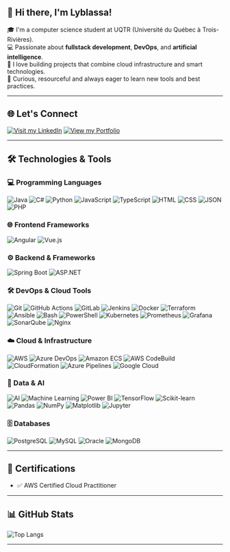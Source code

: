 ## 👋 Hi there, I'm Lyblassa!

🎓 I'm a computer science student at UQTR (Université du Québec à Trois-Rivières).  
💻 Passionate about **fullstack development**, **DevOps**, and **artificial intelligence**.  
🚀 I love building projects that combine cloud infrastructure and smart technologies.  
🧠 Curious, resourceful and always eager to learn new tools and best practices.  


---

## 🌐 Let's Connect

[![Visit my LinkedIn](https://img.shields.io/badge/-LinkedIn-blue?style=flat-square&logo=linkedin)](https://www.linkedin.com/in/lyblassa-tchoutang-24a23a254)
[![View my Portfolio](https://img.shields.io/badge/-Portfolio-black?style=flat-square&logo=internet-explorer)](https://lyblassa-archange.web.app)

---

## 🛠️ Technologies & Tools

### 💻 Programming Languages
![Java](https://img.shields.io/badge/-Java-orange?style=flat-square&logo=java)
![C#](https://img.shields.io/badge/-CSharp-239120?style=flat-square&logo=c-sharp)
![Python](https://img.shields.io/badge/-Python-3776AB?style=flat-square&logo=python)
![JavaScript](https://img.shields.io/badge/-JavaScript-F7DF1E?style=flat-square&logo=javascript)
![TypeScript](https://img.shields.io/badge/-TypeScript-3178C6?style=flat-square&logo=typescript)
![HTML](https://img.shields.io/badge/-HTML5-E34F26?style=flat-square&logo=html5)
![CSS](https://img.shields.io/badge/-CSS3-1572B6?style=flat-square&logo=css3)
![JSON](https://img.shields.io/badge/-JSON-000000?style=flat-square&logo=json)
![PHP](https://img.shields.io/badge/-PHP-777BB4?style=flat-square&logo=php)


### 🌐 Frontend Frameworks
![Angular](https://img.shields.io/badge/-Angular-DD0031?style=flat-square&logo=angular)
![Vue.js](https://img.shields.io/badge/-Vue.js-4FC08D?style=flat-square&logo=vue.js)

### ⚙️ Backend & Frameworks
![Spring Boot](https://img.shields.io/badge/-Spring%20Boot-6DB33F?style=flat-square&logo=spring-boot)
![ASP.NET](https://img.shields.io/badge/-ASP.NET-512BD4?style=flat-square&logo=dotnet)

### 🛠️ DevOps & Cloud Tools
![Git](https://img.shields.io/badge/-Git-F05032?style=flat-square&logo=git)
![GitHub Actions](https://img.shields.io/badge/-GitHub%20Actions-2088FF?style=flat-square&logo=github-actions)
![GitLab](https://img.shields.io/badge/-GitLab-FC6D26?style=flat-square&logo=gitlab)
![Jenkins](https://img.shields.io/badge/-Jenkins-D24939?style=flat-square&logo=jenkins)
![Docker](https://img.shields.io/badge/-Docker-2496ED?style=flat-square&logo=docker)
![Terraform](https://img.shields.io/badge/-Terraform-7B42BC?style=flat-square&logo=terraform)
![Ansible](https://img.shields.io/badge/-Ansible-EE0000?style=flat-square&logo=ansible)
![Bash](https://img.shields.io/badge/-Bash-4EAA25?style=flat-square&logo=gnubash)
![PowerShell](https://img.shields.io/badge/-PowerShell-5391FE?style=flat-square&logo=powershell)
![Kubernetes](https://img.shields.io/badge/-Kubernetes-326CE5?style=flat-square&logo=kubernetes)
![Prometheus](https://img.shields.io/badge/-Prometheus-E6522C?style=flat-square&logo=prometheus)
![Grafana](https://img.shields.io/badge/-Grafana-F46800?style=flat-square&logo=grafana)
![SonarQube](https://img.shields.io/badge/-SonarQube-4E9BCD?style=flat-square&logo=sonarqube)
![Nginx](https://img.shields.io/badge/-Nginx-009639?style=flat-square&logo=nginx)


### ☁️ Cloud & Infrastructure
![AWS](https://img.shields.io/badge/-AWS-232F3E?style=flat-square&logo=amazon-aws)
![Azure DevOps](https://img.shields.io/badge/-Azure%20DevOps-0078D7?style=flat-square&logo=azure-devops)
![Amazon ECS](https://img.shields.io/badge/-ECS-FF9900?style=flat-square&logo=amazon-ecs)
![AWS CodeBuild](https://img.shields.io/badge/-CodeBuild-FF9900?style=flat-square&logo=aws-codebuild)
![CloudFormation](https://img.shields.io/badge/-CloudFormation-FF9900?style=flat-square&logo=aws-cloudformation)
![Azure Pipelines](https://img.shields.io/badge/-Azure%20Pipelines-2560E0?style=flat-square&logo=azure-pipelines)
![Google Cloud](https://img.shields.io/badge/-Google%20Cloud-4285F4?style=flat-square&logo=google-cloud)

### 🧠 Data & AI
![AI](https://img.shields.io/badge/-AI-black?style=flat-square&logo=OpenAI)
![Machine Learning](https://img.shields.io/badge/-Machine%20Learning-blue?style=flat-square&logo=google)
![Power BI](https://img.shields.io/badge/-Power%20BI-F2C811?style=flat-square&logo=power-bi)
![TensorFlow](https://img.shields.io/badge/-TensorFlow-FF6F00?style=flat-square&logo=tensorflow)
![Scikit-learn](https://img.shields.io/badge/-Scikit--learn-F7931E?style=flat-square&logo=scikit-learn)
![Pandas](https://img.shields.io/badge/-Pandas-150458?style=flat-square&logo=pandas)
![NumPy](https://img.shields.io/badge/-NumPy-013243?style=flat-square&logo=numpy)
![Matplotlib](https://img.shields.io/badge/-Matplotlib-11557C?style=flat-square&logo=matplotlib)
![Jupyter](https://img.shields.io/badge/-Jupyter-F37626?style=flat-square&logo=jupyter)


### 🗄️ Databases
![PostgreSQL](https://img.shields.io/badge/-PostgreSQL-336791?style=flat-square&logo=postgresql)
![MySQL](https://img.shields.io/badge/-MySQL-4479A1?style=flat-square&logo=mysql)
![Oracle](https://img.shields.io/badge/-Oracle-F80000?style=flat-square&logo=oracle)
![MongoDB](https://img.shields.io/badge/-MongoDB-47A248?style=flat-square&logo=mongodb)


---

## 📜 Certifications

- ✅ AWS Certified Cloud Practitioner

---

## 📊 GitHub Stats

![Top Langs](https://github-readme-stats.vercel.app/api/top-langs/?username=Lyblassa&layout=compact)

---



